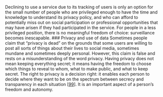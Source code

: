 Declining to use a service due to its tracking of users is only an option for the small number of
people who are privileged enough to have the time and knowledge to understand its privacy policy,
and who can afford to potentially miss out on social participation or professional opportunities
that may have arisen if they had participated in the service. For people in a less privileged
position, there is no meaningful freedom of choice: surveillance becomes inescapable. ### Privacy and use of data 
Sometimes people claim that “privacy is dead” on the grounds that some users are willing to post all
sorts of things about their lives to social media, sometimes mundane and sometimes deeply personal.
However, this claim is false and rests on a misunderstanding of the word privacy. Having privacy does not mean keeping everything secret; it means having the freedom to choose which
things to reveal to whom, what to make public, and what to keep secret. The right to privacy is a
decision right: it enables each person to decide where they want to be on the spectrum between
secrecy and transparency in each situation [[99](ch12.html#Zuboff2015jd)].
It is an important aspect of a person’s freedom and autonomy.